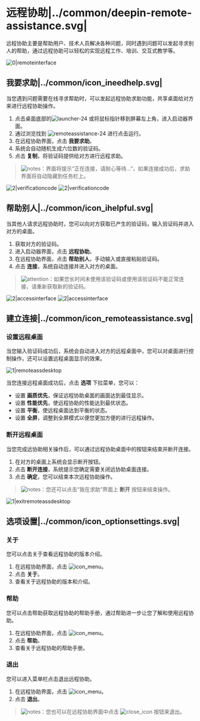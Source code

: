 # 远程协助|../common/deepin-remote-assistance.svg|

远程协助主要是帮助用户、技术人员解决各种问题，同时遇到问题可以发起寻求别人的帮助，通过远程协助可以轻松的实现远程工作、培训、交互式教学等。

![0|remoteinterface](jpg/remoteinterface.jpg)

## 我要求助|../common/icon_ineedhelp.svg|

当您遇到问题需要在线寻求帮助时，可以发起远程协助求助功能，共享桌面给对方来进行远程协助操作。

1. 点击桌面底部的![launcher-24](icon/launcher-24.svg) 或将鼠标指针移到屏幕左上角，进入启动器界面。
2. 通过浏览找到 ![remoteassistance-24](icon/remoteassistance-24.svg) 进行点击运行。
3. 在远程协助界面，点击 **我要求助**。
4. 系统会自动随机生成六位数的验证码。
5. 点击 **复制**，将验证码提供给对方进行远程求助。

> ![notes](icon/notes.svg)：界面将提示“正在连接，请耐心等待...”，如果连接成功后，求助界面将自动隐藏到任务栏上。

![2|verificationcode](jpg/verificationcode1.jpg)
![2|verificationcode](jpg/verificationcode2.jpg)

## 帮助别人|../common/icon_ihelpful.svg|

当其他人请求远程协助时，您可以向对方获取已产生的验证码，输入验证码并进入对方的桌面。

1. 获取对方的验证码。
2. 进入启动器界面，点击 **远程协助**。
3. 在远程协助界面，点击 **帮助别人**，手动输入或直接粘贴验证码。
4. 点击 **连接**，系统自动连接并进入对方的桌面。

> ![attention](icon/attention.svg)：如果您长时间未使用该验证码或使用该验证码不能正常连接，请重新获取新的验证码。

![2|accessinterface](jpg/accessinterface1.jpg)
![2|accessinterface](jpg/accessinterface2.jpg)

## 建立连接|../common/icon_remoteassistance.svg|

### 设置远程桌面

当您输入验证码成功后，系统会自动进入对方的远程桌面中，您可以对桌面进行控制操作，还可以设置远程桌面显示的效果。

![1|remoteassdesktop](jpg/remoteassdesktop.jpg)

当您连接远程桌面成功后，点击 **选项** 下拉菜单，您可以：
- 设置 **画质优先**，保证远程协助桌面的画面达到最佳显示。
- 设置 **性能优先**，使远程协助的性能达到最优状态。
- 设置 **平衡**，使远程桌面达到平衡的状态。
- 设置 **全屏**，调整到全屏模式以便您更加方便的进行远程操作。

### 断开远程桌面

当您完成远协助相关操作后，可以通过远程协助桌面中的按钮来结束并断开连接。

1. 在对方的桌面上系统会显示断开按钮。
2. 点击 **断开连接**，系统提示您确定需要关闭远协助桌面连接。
3. 点击 **确定**，您可以结束本次远程协助操作。

> ![notes](icon/notes.svg)：您还可以点击“我在求助”界面上 **断开** 按钮来结束操作。

![1|exitremoteassdesktop](jpg/exitremoteassdesktop.jpg)

## 选项设置|../common/icon_optionsettings.svg|

### 关于

您可以点击关于查看远程协助的版本介绍。

1. 在远程协助界面，点击 ![icon_menu](icon/icon_menu.svg)。
2. 点击 **关于**。
3. 查看关于远程协助的版本和介绍。

### 帮助

您可以点击帮助获取远程协助的帮助手册，通过帮助进一步让您了解和使用远程协助。

1. 在远程协助界面，点击 ![icon_menu](icon/icon_menu.svg)。
2. 点击 **帮助**。
3. 查看关于远程协助的帮助手册。

### 退出

您可以进入菜单栏点击退出远程协助。

1. 在远程协助界面，点击 ![icon_menu](icon/icon_menu.svg)。
2. 点击 **退出**。

> ![notes](icon/notes.svg)：您也可以在远程协助界面中点击 ![close_icon](icon/close_icon.svg) 按钮来退出。
